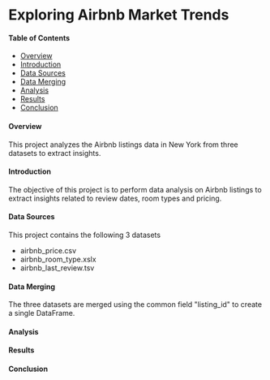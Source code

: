 # Exploring Airbnb Market Trends

#### Table of Contents
- [Overview](#overview)
- [Introduction](#introduction)
- [Data Sources](#data-sources)
- [Data Merging](#data-merging)
- [Analysis](#analysis)
- [Results](#results)
- [Conclusion](#conclusion)
  
#### Overview
This project analyzes the Airbnb listings data in New York from three datasets to extract insights.

#### Introduction
The objective of this project is to perform data analysis on Airbnb listings to extract insights related to review dates, room types and pricing.

#### Data Sources
This project contains the following 3 datasets
- airbnb_price.csv
- airbnb_room_type.xslx
- airbnb_last_review.tsv
  
#### Data Merging
The three datasets are merged using the common field "listing_id" to create a single DataFrame.

#### Analysis
#### Results
#### Conclusion

